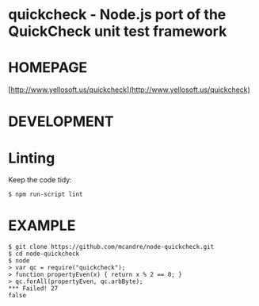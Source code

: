 # quickcheck - Node.js port of the QuickCheck unit test framework

# HOMEPAGE

[http://www.yellosoft.us/quickcheck](http://www.yellosoft.us/quickcheck)

# DEVELOPMENT

# Linting

Keep the code tidy:

    $ npm run-script lint

# EXAMPLE

    $ git clone https://github.com/mcandre/node-quickcheck.git
    $ cd node-quickcheck
    $ node
    > var qc = require("quickcheck");
    > function propertyEven(x) { return x % 2 == 0; }
    > qc.forAll(propertyEven, qc.arbByte);
    *** Failed! 27
    false
